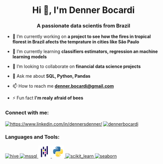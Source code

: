 <h1 align="center">Hi 👋, I'm Denner Bocardi</h1>
<h3 align="center">A passionate data scientis from Brazil</h3>

- 🔭 I’m currently working on **a project to see how the fires in tropical florest in Brazil afects the temprature in cities like São Paulo**

- 🌱 I’m currently learning **classifiers estimators, regression an machine learning models**

- 👯 I’m looking to collaborate on **financial data science projects**

- 💬 Ask me about **SQL, Python, Pandas**

- 📫 How to reach me **denner.bocardi@gmail.com**

- ⚡ Fun fact **I'm realy afraid of bees**

<h3 align="left">Connect with me:</h3>
<p align="left">
<a href="https://linkedin.com/in/https://www.linkedin.com/in/dennersdenner/" target="blank"><img align="center" src="https://raw.githubusercontent.com/rahuldkjain/github-profile-readme-generator/master/src/images/icons/Social/linked-in-alt.svg" alt="https://www.linkedin.com/in/dennersdenner/" height="30" width="40" /></a>
<a href="https://kaggle.com/dennerbocardi" target="blank"><img align="center" src="https://raw.githubusercontent.com/rahuldkjain/github-profile-readme-generator/master/src/images/icons/Social/kaggle.svg" alt="dennerbocardi" height="30" width="40" /></a>
</p>

<h3 align="left">Languages and Tools:</h3>
<p align="left"> <a href="https://hive.apache.org/" target="_blank" rel="noreferrer"> <img src="https://www.vectorlogo.zone/logos/apache_hive/apache_hive-icon.svg" alt="hive" width="40" height="40"/> </a> <a href="https://www.microsoft.com/en-us/sql-server" target="_blank" rel="noreferrer"> <img src="https://www.svgrepo.com/show/303229/microsoft-sql-server-logo.svg" alt="mssql" width="40" height="40"/> </a> <a href="https://pandas.pydata.org/" target="_blank" rel="noreferrer"> <img src="https://raw.githubusercontent.com/devicons/devicon/2ae2a900d2f041da66e950e4d48052658d850630/icons/pandas/pandas-original.svg" alt="pandas" width="40" height="40"/> </a> <a href="https://www.python.org" target="_blank" rel="noreferrer"> <img src="https://raw.githubusercontent.com/devicons/devicon/master/icons/python/python-original.svg" alt="python" width="40" height="40"/> </a> <a href="https://scikit-learn.org/" target="_blank" rel="noreferrer"> <img src="https://upload.wikimedia.org/wikipedia/commons/0/05/Scikit_learn_logo_small.svg" alt="scikit_learn" width="40" height="40"/> </a> <a href="https://seaborn.pydata.org/" target="_blank" rel="noreferrer"> <img src="https://seaborn.pydata.org/_images/logo-mark-lightbg.svg" alt="seaborn" width="40" height="40"/> </a> </p>
